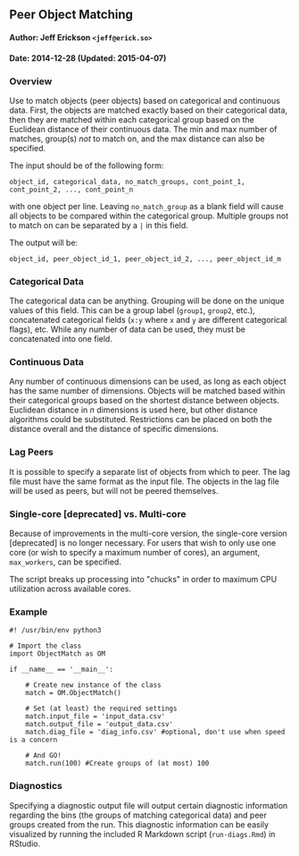 ## Peer Object Matching

#### Author: Jeff Erickson `<jeff@erick.so>`
#### Date: 2014-12-28 (Updated: 2015-04-07)

### Overview

Use to match objects (peer objects) based on categorical and continuous data. First, the objects are matched exactly based on their categorical data, then they are matched within each categorical group based on the Euclidean distance of their continuous data. The min and max number of matches, group(s) _not_ to match on, and the max distance can also be specified.

The input should be of the following form:

`object_id, categorical_data, no_match_groups, cont_point_1, cont_point_2, ..., cont_point_n`

with one object per line. Leaving `no_match_group` as a blank field will cause all objects to be compared within the categorical group. Multiple groups not to match on can be separated by a `|` in this field.

The output will be:

`object_id, peer_object_id_1, peer_object_id_2, ..., peer_object_id_m`

### Categorical Data

The categorical data can be anything. Grouping will be done on the unique values of this field. This can be a group label (`group1`, `group2`, etc.), concatenated categorical fields (`x:y` where `x` and `y` are different categorical flags), etc. While any number of data can be used, they must be concatenated into one field.

### Continuous Data

Any number of continuous dimensions can be used, as long as each object has the same number of dimensions. Objects will be matched based within their categorical groups based on the shortest distance between objects. Euclidean distance in _n_ dimensions is used here, but other distance algorithms could be substituted. Restrictions can be placed on both the distance overall and the distance of specific dimensions.

### Lag Peers

It is possible to specify a separate list of objects from which to peer. The lag file must have the same format as the input file. The objects in the lag file will be used as peers, but will not be peered themselves.

### Single-core [deprecated] vs. Multi-core

Because of improvements in the multi-core version, the single-core version [deprecated] is no longer necessary. For users that wish to only use one core (or wish to specify a maximum number of cores), an argument, `max_workers`, can be specified.

The script breaks up processing into "chucks" in order to maximum CPU utilization across available cores.

### Example

```
#! /usr/bin/env python3

# Import the class
import ObjectMatch as OM

if __name__ == '__main__':

    # Create new instance of the class
    match = OM.ObjectMatch()

    # Set (at least) the required settings
    match.input_file = 'input_data.csv'
    match.output_file = 'output_data.csv'
    match.diag_file = 'diag_info.csv' #optional, don't use when speed is a concern

    # And GO!
    match.run(100) #Create groups of (at most) 100
```

### Diagnostics

Specifying a diagnostic output file will output certain diagnostic information regarding the bins (the groups of matching categorical data) and peer groups created from the run. This diagnostic information can be easily visualized by running the included R Markdown script (`run-diags.Rmd`) in RStudio.
